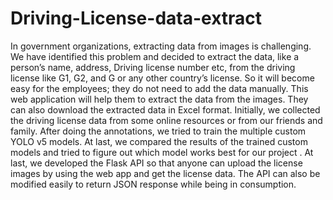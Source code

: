 # Driving-License-data-extract


In government organizations, extracting data from images is challenging. We have identified this problem and decided to extract the data, like a person’s name, address, Driving license number etc, from the driving license like G1, G2, and G or any other country’s license. So it will become easy for the employees; they do not need to add the data manually. This web application will help them to extract the data from the images. They can also download the extracted data in Excel format. 
Initially, we collected the driving license data from some online resources or from our friends and family. After doing the annotations, we tried to train the multiple custom YOLO v5 models. At last, we compared the results of the trained custom models and tried to figure out which model works best for our project . At last, we developed the Flask API so that anyone can upload the license images by using the web app and get the license data. The API can also be modified easily to return JSON response while being in consumption.

